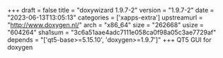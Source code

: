 +++
draft = false
title = "doxywizard 1.9.7-2"
version = "1.9.7-2"
date = "2023-06-13T13:05:13"
categories = ['xapps-extra']
upstreamurl = "http://www.doxygen.nl/"
arch = "x86_64"
size = "262668"
usize = "604264"
sha1sum = "3c6a51aae4adc7111e058ca0f98a05c3ae7729af"
depends = "['qt5-base>=5.15.10', 'doxygen>=1.9.7']"
+++
QT5 GUI for doxygen